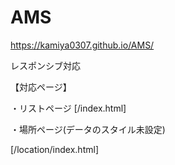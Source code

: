 # AMS
https://kamiya0307.github.io/AMS/

レスポンシブ対応

【対応ページ】

・リストページ [/index.html]

・場所ページ(データのスタイル未設定)

[/location/index.html]
